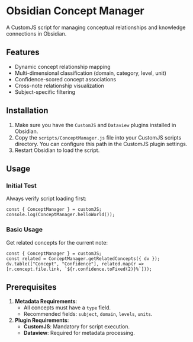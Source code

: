 # Obsidian Concept Manager

A CustomJS script for managing conceptual relationships and knowledge connections in Obsidian.

## Features

- Dynamic concept relationship mapping
- Multi-dimensional classification (domain, category, level, unit)
- Confidence-scored concept associations
- Cross-note relationship visualization
- Subject-specific filtering

## Installation

1.  Make sure you have the `CustomJS` and `Dataview` plugins installed in Obsidian.
2.  Copy the `scripts/ConceptManager.js` file into your CustomJS scripts directory. You can configure this path in the CustomJS plugin settings.
3.  Restart Obsidian to load the script.

## Usage

### Initial Test
Always verify script loading first:

```dataviewjs
const { ConceptManager } = customJS;
console.log(ConceptManager.helloWorld());
```

### Basic Usage
Get related concepts for the current note:

```dataviewjs
const { ConceptManager } = customJS;
const related = ConceptManager.getRelatedConcepts({ dv });
dv.table(["Concept", "Confidence"], related.map(r => [r.concept.file.link, `${r.confidence.toFixed(2)}%`]));
```

## Prerequisites

1.  **Metadata Requirements**:
    - All concepts must have a `type` field.
    - Recommended fields: `subject`, `domain`, `levels`, `units`.
2.  **Plugin Requirements**:
    - **CustomJS**: Mandatory for script execution.
    - **Dataview**: Required for metadata processing.

